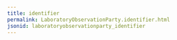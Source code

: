 ```yaml
---
title: identifier
permalink: LaboratoryObservationParty.identifier.html
jsonid: laboratoryobservationparty_identifier
---
```

